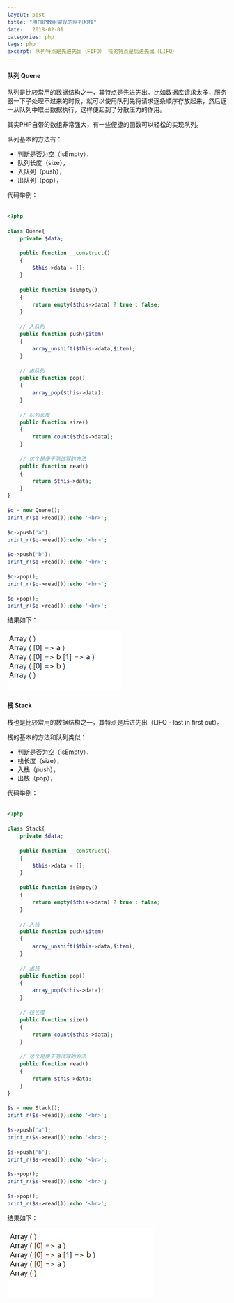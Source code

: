 ```yaml
---
layout: post
title: "用PHP数组实现的队列和栈"
date:   2018-02-01
categories: php
tags: php
excerpt: 队列特点是先进先出（FIFO） 栈的特点是后进先出（LIFO）
---
```


#### 队列 Quene

队列是比较常用的数据结构之一，其特点是先进先出。比如数据库请求太多，服务器一下子处理不过来的时候，就可以使用队列先将请求逐条顺序存放起来，然后逐一从队列中取出数据执行，这样便起到了分散压力的作用。

其实PHP自带的数组非常强大，有一些便捷的函数可以轻松的实现队列。

队列基本的方法有：

- 判断是否为空（isEmpty），
- 队列长度（size），
- 入队列（push），
- 出队列（pop），

代码举例：

```php

<?php 

class Quene{
	private $data;

	public function __construct()
	{
		$this->data = [];
	}

	public function isEmpty()
	{
		return empty($this->data) ? true : false;
	}

	// 入队列
	public function push($item)
	{
		array_unshift($this->data,$item);
	}

	// 出队列
	public function pop()
	{
		array_pop($this->data);
	}

	// 队列长度
	public function size()
	{
		return count($this->data);
	}

	// 这个是便于测试写的方法
	public function read()
	{
		return $this->data;
	}
}

$q = new Quene();
print_r($q->read());echo '<br>';

$q->push('a');
print_r($q->read());echo '<br>';

$q->push('b');
print_r($q->read());echo '<br>';

$q->pop();
print_r($q->read());echo '<br>';

$q->pop();
print_r($q->read());echo '<br>';

```

结果如下：

![Alt text](/image/2018/php-quene.png "php quene")

#### 栈 Stack

栈也是比较常用的数据结构之一，其特点是后进先出（LIFO - last in first out）。

栈的基本的方法和队列类似：

- 判断是否为空（isEmpty），
- 栈长度（size），
- 入栈（push），
- 出栈（pop），

代码举例：


```php

<?php 

class Stack{
	private $data;

	public function __construct()
	{
		$this->data = [];
	}

	public function isEmpty()
	{
		return empty($this->data) ? true : false;
	}

	// 入栈
	public function push($item)
	{
		array_unshift($this->data,$item);
	}

	// 出栈
	public function pop()
	{
		array_pop($this->data);
	}

	// 栈长度
	public function size()
	{
		return count($this->data);
	}

	// 这个是便于测试写的方法
	public function read()
	{
		return $this->data;
	}
}

$s = new Stack();
print_r($s->read());echo '<br>';

$s->push('a');
print_r($s->read());echo '<br>';

$s->push('b');
print_r($s->read());echo '<br>';

$s->pop();
print_r($s->read());echo '<br>';

$s->pop();
print_r($s->read());echo '<br>';

```

结果如下：

![Alt text](/image/2018/php-stack.png "php stack")